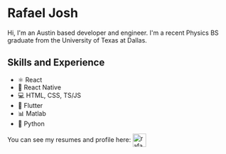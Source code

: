 # Rafael Josh

Hi, I'm an Austin based developer and engineer. I'm a recent Physics BS graduate from the University of Texas at Dallas.

## Skills and Experience
* ⚛ React
* 📱 React Native
* 💻 HTML, CSS, TS/JS
* 🌌 Flutter
* 📊 Matlab
* 🐍 Python



You can see my resumes and profile here:
<a href="https://linkedin.com/in/rafael-josh-261552153" target="blank"><img align="center" src="https://cdn.jsdelivr.net/npm/simple-icons@3.0.1/icons/linkedin.svg" alt="rafael-josh-261552153" height="30" width="30" /></a>
</p>
